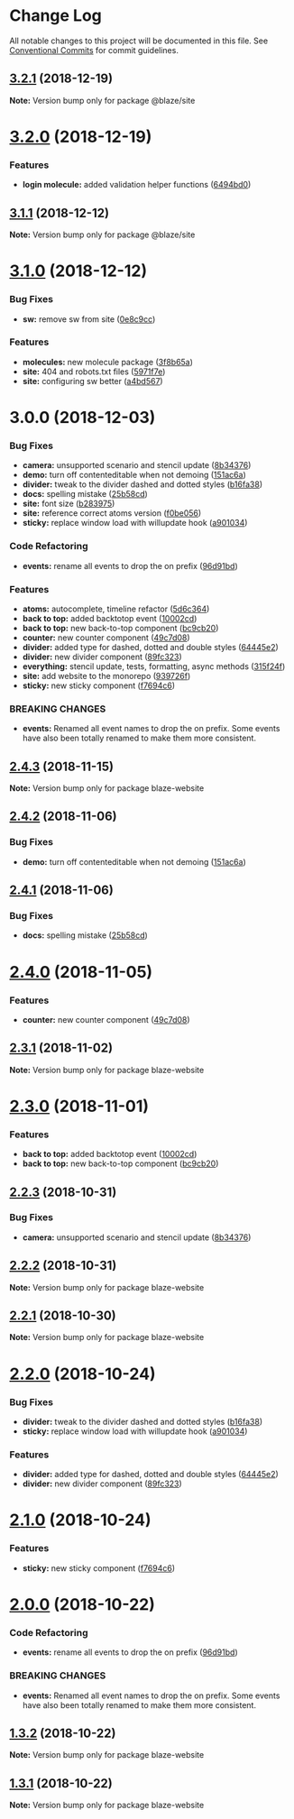 # Change Log

All notable changes to this project will be documented in this file.
See [Conventional Commits](https://conventionalcommits.org) for commit guidelines.

## [3.2.1](https://github.com/BlazeUI/blaze/compare/@blaze/site@3.2.0...@blaze/site@3.2.1) (2018-12-19)

**Note:** Version bump only for package @blaze/site

# [3.2.0](https://github.com/BlazeUI/blaze/compare/@blaze/site@3.1.1...@blaze/site@3.2.0) (2018-12-19)

### Features

- **login molecule:** added validation helper functions ([6494bd0](https://github.com/BlazeUI/blaze/commit/6494bd0))

## [3.1.1](https://github.com/BlazeUI/blaze/compare/@blaze/site@3.1.0...@blaze/site@3.1.1) (2018-12-12)

**Note:** Version bump only for package @blaze/site

# [3.1.0](https://github.com/BlazeUI/blaze/compare/@blaze/site@3.0.0...@blaze/site@3.1.0) (2018-12-12)

### Bug Fixes

- **sw:** remove sw from site ([0e8c9cc](https://github.com/BlazeUI/blaze/commit/0e8c9cc))

### Features

- **molecules:** new molecule package ([3f8b65a](https://github.com/BlazeUI/blaze/commit/3f8b65a))
- **site:** 404 and robots.txt files ([5971f7e](https://github.com/BlazeUI/blaze/commit/5971f7e))
- **site:** configuring sw better ([a4bd567](https://github.com/BlazeUI/blaze/commit/a4bd567))

# 3.0.0 (2018-12-03)

### Bug Fixes

- **camera:** unsupported scenario and stencil update ([8b34376](https://github.com/BlazeUI/blaze/commit/8b34376))
- **demo:** turn off contenteditable when not demoing ([151ac6a](https://github.com/BlazeUI/blaze/commit/151ac6a))
- **divider:** tweak to the divider dashed and dotted styles ([b16fa38](https://github.com/BlazeUI/blaze/commit/b16fa38))
- **docs:** spelling mistake ([25b58cd](https://github.com/BlazeUI/blaze/commit/25b58cd))
- **site:** font size ([b283975](https://github.com/BlazeUI/blaze/commit/b283975))
- **site:** reference correct atoms version ([f0be056](https://github.com/BlazeUI/blaze/commit/f0be056))
- **sticky:** replace window load with willupdate hook ([a901034](https://github.com/BlazeUI/blaze/commit/a901034))

### Code Refactoring

- **events:** rename all events to drop the on prefix ([96d91bd](https://github.com/BlazeUI/blaze/commit/96d91bd))

### Features

- **atoms:** autocomplete, timeline refactor ([5d6c364](https://github.com/BlazeUI/blaze/commit/5d6c364))
- **back to top:** added backtotop event ([10002cd](https://github.com/BlazeUI/blaze/commit/10002cd))
- **back to top:** new back-to-top component ([bc9cb20](https://github.com/BlazeUI/blaze/commit/bc9cb20))
- **counter:** new counter component ([49c7d08](https://github.com/BlazeUI/blaze/commit/49c7d08))
- **divider:** added type for dashed, dotted and double styles ([64445e2](https://github.com/BlazeUI/blaze/commit/64445e2))
- **divider:** new divider component ([89fc323](https://github.com/BlazeUI/blaze/commit/89fc323))
- **everything:** stencil update, tests, formatting, async methods ([315f24f](https://github.com/BlazeUI/blaze/commit/315f24f))
- **site:** add website to the monorepo ([939726f](https://github.com/BlazeUI/blaze/commit/939726f))
- **sticky:** new sticky component ([f7694c6](https://github.com/BlazeUI/blaze/commit/f7694c6))

### BREAKING CHANGES

- **events:** Renamed all event names to drop the on prefix. Some events have also been totally renamed to make them more consistent.

## [2.4.3](https://github.com/BlazeUI/blaze/compare/blaze-website@2.4.2...blaze-website@2.4.3) (2018-11-15)

**Note:** Version bump only for package blaze-website

## [2.4.2](https://github.com/BlazeUI/blaze/compare/blaze-website@2.4.1...blaze-website@2.4.2) (2018-11-06)

### Bug Fixes

- **demo:** turn off contenteditable when not demoing ([151ac6a](https://github.com/BlazeUI/blaze/commit/151ac6a))

## [2.4.1](https://github.com/BlazeUI/blaze/compare/blaze-website@2.4.0...blaze-website@2.4.1) (2018-11-06)

### Bug Fixes

- **docs:** spelling mistake ([25b58cd](https://github.com/BlazeUI/blaze/commit/25b58cd))

# [2.4.0](https://github.com/BlazeUI/blaze/compare/blaze-website@2.3.1...blaze-website@2.4.0) (2018-11-05)

### Features

- **counter:** new counter component ([49c7d08](https://github.com/BlazeUI/blaze/commit/49c7d08))

## [2.3.1](https://github.com/BlazeUI/blaze/compare/blaze-website@2.3.0...blaze-website@2.3.1) (2018-11-02)

**Note:** Version bump only for package blaze-website

# [2.3.0](https://github.com/BlazeUI/blaze/compare/blaze-website@2.2.3...blaze-website@2.3.0) (2018-11-01)

### Features

- **back to top:** added backtotop event ([10002cd](https://github.com/BlazeUI/blaze/commit/10002cd))
- **back to top:** new back-to-top component ([bc9cb20](https://github.com/BlazeUI/blaze/commit/bc9cb20))

## [2.2.3](https://github.com/BlazeUI/blaze/compare/blaze-website@2.2.2...blaze-website@2.2.3) (2018-10-31)

### Bug Fixes

- **camera:** unsupported scenario and stencil update ([8b34376](https://github.com/BlazeUI/blaze/commit/8b34376))

## [2.2.2](https://github.com/BlazeUI/blaze/compare/blaze-website@2.2.1...blaze-website@2.2.2) (2018-10-31)

**Note:** Version bump only for package blaze-website

## [2.2.1](https://github.com/BlazeUI/blaze/compare/blaze-website@2.2.0...blaze-website@2.2.1) (2018-10-30)

**Note:** Version bump only for package blaze-website

# [2.2.0](https://github.com/BlazeUI/blaze/compare/blaze-website@2.1.0...blaze-website@2.2.0) (2018-10-24)

### Bug Fixes

- **divider:** tweak to the divider dashed and dotted styles ([b16fa38](https://github.com/BlazeUI/blaze/commit/b16fa38))
- **sticky:** replace window load with willupdate hook ([a901034](https://github.com/BlazeUI/blaze/commit/a901034))

### Features

- **divider:** added type for dashed, dotted and double styles ([64445e2](https://github.com/BlazeUI/blaze/commit/64445e2))
- **divider:** new divider component ([89fc323](https://github.com/BlazeUI/blaze/commit/89fc323))

# [2.1.0](https://github.com/BlazeUI/blaze/compare/blaze-website@2.0.0...blaze-website@2.1.0) (2018-10-24)

### Features

- **sticky:** new sticky component ([f7694c6](https://github.com/BlazeUI/blaze/commit/f7694c6))

# [2.0.0](https://github.com/BlazeUI/blaze/compare/blaze-website@1.3.2...blaze-website@2.0.0) (2018-10-22)

### Code Refactoring

- **events:** rename all events to drop the on prefix ([96d91bd](https://github.com/BlazeUI/blaze/commit/96d91bd))

### BREAKING CHANGES

- **events:** Renamed all event names to drop the on prefix. Some events have also been totally renamed to make them more consistent.

## [1.3.2](https://github.com/BlazeUI/blaze/compare/blaze-website@1.3.1...blaze-website@1.3.2) (2018-10-22)

**Note:** Version bump only for package blaze-website

## [1.3.1](https://github.com/BlazeUI/blaze/compare/blaze-website@1.3.0...blaze-website@1.3.1) (2018-10-22)

**Note:** Version bump only for package blaze-website
